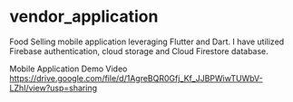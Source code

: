 # vendor_application
Food Selling mobile application leveraging Flutter and Dart. I have utilized Firebase authentication, cloud storage and Cloud Firestore database. 

Mobile Application Demo Video
https://drive.google.com/file/d/1AgreBQR0Gfj_Kf_JJBPWiwTUWbV-LZhI/view?usp=sharing
